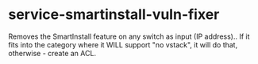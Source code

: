 # service-smartinstall-vuln-fixer
Removes the SmartInstall feature on any switch as input (IP address).. If it fits into the category where it WILL support "no vstack", it will do that, otherwise - create an ACL. 
